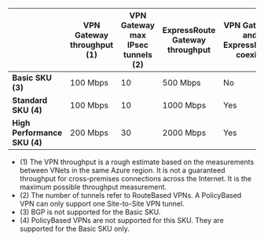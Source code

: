 |    | **VPN Gateway throughput (1)** | **VPN Gateway max IPsec tunnels (2)** | **ExpressRoute Gateway throughput** | **VPN Gateway and ExpressRoute coexist**|
|--- |----------------------------|-----------------------------------|-------------------------------------|-----------------------------------------|
| **Basic SKU (3)**              |  100 Mbps | 10                         |  500 Mbps                           | No   |
| **Standard SKU (4)**           |  100 Mbps | 10                         | 1000 Mbps                           | Yes  |
| **High Performance SKU (4)**   | 200 Mbps  | 30                         | 2000 Mbps                           | Yes  |

- (1) The VPN throughput is a rough estimate based on the measurements between VNets in the same Azure region. It is not a guaranteed throughput for cross-premises connections across the Internet. It is the maximum possible throughput measurement.
- (2) The number of tunnels refer to RouteBased VPNs. A PolicyBased VPN can only support one Site-to-Site VPN tunnel.
- (3) BGP is not supported for the Basic SKU.
- (4) PolicyBased VPNs are not supported for this SKU. They are supported for the Basic SKU only.